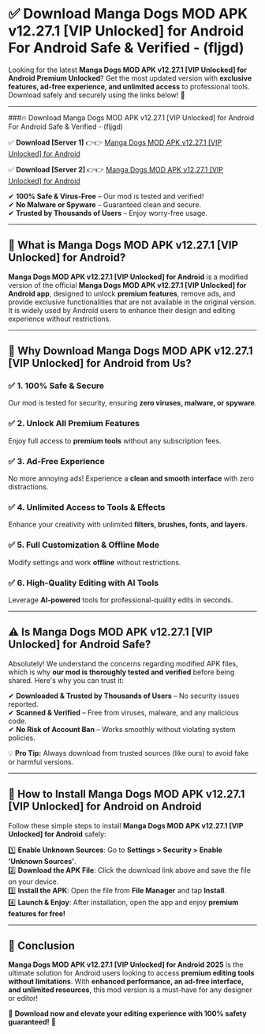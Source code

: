 
# ✅ Download Manga Dogs MOD APK v12.27.1 [VIP Unlocked] for Android For Android Safe & Verified -  (fljgd) 

Looking for the latest **Manga Dogs MOD APK v12.27.1 [VIP Unlocked] for Android Premium Unlocked**? Get the most updated version with **exclusive features, ad-free experience, and unlimited access** to professional tools. Download safely and securely using the links below! 🚀  

---

###🔥 Download Manga Dogs MOD APK v12.27.1 [VIP Unlocked] for Android For Android Safe & Verified -  (fljgd)  

✅ **Download [Server 1]** 👉👉 [Manga Dogs MOD APK v12.27.1 [VIP Unlocked] for Android ](https://apkcomod.com?title=Manga_Dogs_MOD_APK_v12.27.1_[VIP_Unlocked]_for_Android)  

✅ **Download [Server 2]** 👉👉 [Manga Dogs MOD APK v12.27.1 [VIP Unlocked] for Android ](https://apkcomod.com?title=Manga_Dogs_MOD_APK_v12.27.1_[VIP_Unlocked]_for_Android)  

✔ **100% Safe & Virus-Free** – Our mod is tested and verified!  
✔ **No Malware or Spyware** – Guaranteed clean and secure.  
✔ **Trusted by Thousands of Users** – Enjoy worry-free usage.  

---

## 📌 What is Manga Dogs MOD APK v12.27.1 [VIP Unlocked] for Android?  

**Manga Dogs MOD APK v12.27.1 [VIP Unlocked] for Android** is a modified version of the official **Manga Dogs MOD APK v12.27.1 [VIP Unlocked] for Android app**, designed to unlock **premium features**, remove ads, and provide exclusive functionalities that are not available in the original version. It is widely used by Android users to enhance their design and editing experience without restrictions.  

---

## 🌟 Why Download Manga Dogs MOD APK v12.27.1 [VIP Unlocked] for Android from Us?  

### ✅ 1. 100% Safe & Secure  
Our mod is tested for security, ensuring **zero viruses, malware, or spyware**.  

### ✅ 2. Unlock All Premium Features  
Enjoy full access to **premium tools** without any subscription fees.  

### ✅ 3. Ad-Free Experience  
No more annoying ads! Experience a **clean and smooth interface** with zero distractions.  

### ✅ 4. Unlimited Access to Tools & Effects  
Enhance your creativity with unlimited **filters, brushes, fonts, and layers**.  

### ✅ 5. Full Customization & Offline Mode  
Modify settings and work **offline** without restrictions.  

### ✅ 6. High-Quality Editing with AI Tools  
Leverage **AI-powered** tools for professional-quality edits in seconds.  

---

## ⚠️ Is Manga Dogs MOD APK v12.27.1 [VIP Unlocked] for Android Safe?  

Absolutely! We understand the concerns regarding modified APK files, which is why **our mod is thoroughly tested and verified** before being shared. Here's why you can trust it:  

✔ **Downloaded & Trusted by Thousands of Users** – No security issues reported.  
✔ **Scanned & Verified** – Free from viruses, malware, and any malicious code.  
✔ **No Risk of Account Ban** – Works smoothly without violating system policies.  

💡 **Pro Tip:** Always download from trusted sources (like ours) to avoid fake or harmful versions.  

---

## 📲 How to Install Manga Dogs MOD APK v12.27.1 [VIP Unlocked] for Android on Android  

Follow these simple steps to install **Manga Dogs MOD APK v12.27.1 [VIP Unlocked] for Android** safely:  

1️⃣ **Enable Unknown Sources**: Go to **Settings > Security > Enable 'Unknown Sources'**.  
2️⃣ **Download the APK File**: Click the download link above and save the file on your device.  
3️⃣ **Install the APK**: Open the file from **File Manager** and tap **Install**.  
4️⃣ **Launch & Enjoy**: After installation, open the app and enjoy **premium features for free!**  

---

## 🚀 Conclusion  

**Manga Dogs MOD APK v12.27.1 [VIP Unlocked] for Android 2025** is the ultimate solution for Android users looking to access **premium editing tools without limitations**. With **enhanced performance, an ad-free interface, and unlimited resources**, this mod version is a must-have for any designer or editor!  

🔻 **Download now and elevate your editing experience with 100% safety guaranteed!** 🔻  
